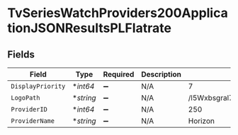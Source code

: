 # TvSeriesWatchProviders200ApplicationJSONResultsPLFlatrate


## Fields

| Field                            | Type                             | Required                         | Description                      | Example                          |
| -------------------------------- | -------------------------------- | -------------------------------- | -------------------------------- | -------------------------------- |
| `DisplayPriority`                | **int64*                         | :heavy_minus_sign:               | N/A                              | 7                                |
| `LogoPath`                       | **string*                        | :heavy_minus_sign:               | N/A                              | /l5Wxbsgral716BOtZsGyPVNn8GC.jpg |
| `ProviderID`                     | **int64*                         | :heavy_minus_sign:               | N/A                              | 250                              |
| `ProviderName`                   | **string*                        | :heavy_minus_sign:               | N/A                              | Horizon                          |